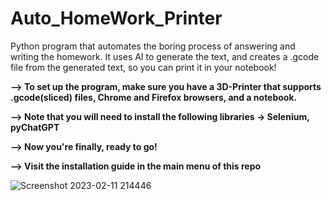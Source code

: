 # Auto_HomeWork_Printer
Python program that automates the boring process of answering and writing the homework.
It uses AI to generate the text, and creates a .gcode file from the generated text, so you can print it in your notebook!







<b>--> To set up the program, make sure you have a 3D-Printer that supports .gcode(sliced) files, Chrome and Firefox browsers, and a notebook.</b>

<b>--> Note that you will need to install the following libraries -> Selenium, pyChatGPT</b>

<b>--> Now you're finally, ready to go!</b>

<b>--> Visit the installation guide in the main menu of this repo</b>






![Screenshot 2023-02-11 214446](https://user-images.githubusercontent.com/65309980/218278158-868c603d-736e-481d-974e-c574bda715a2.png)


